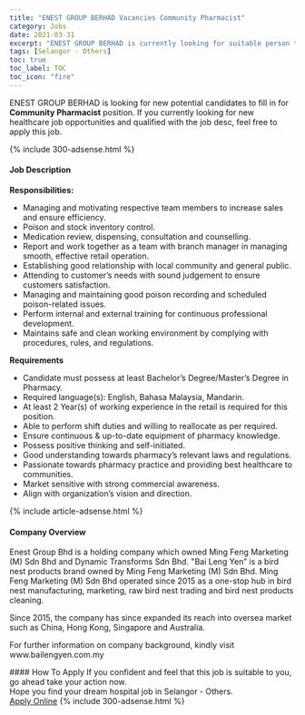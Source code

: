 ```yaml
---
title: "ENEST GROUP BERHAD Vacancies Community Pharmacist" 
category: Jobs 
date: 2021-03-31 
excerpt: "ENEST GROUP BERHAD is currently looking for suitable person to fill in the Community Pharmacist which positioned at Selangor - Others" 
tags: [Selangor - Others] 
toc: true 
toc_label: TOC 
toc_icon: "fire" 
--- 
```


<p>ENEST GROUP BERHAD is looking for new potential candidates to fill in for <b>Community Pharmacist</b> position. If you currently looking for new healthcare job opportunities and qualified with the job desc, feel free to apply this job.
</p>{% include 300-adsense.html %} 
<div><div><h4>Job Description</h4></div><div><div><span><div><p><strong>Responsibilities:</strong></p><ul><li>Managing and motivating respective team members to increase sales and ensure efficiency.</li><li>Poison and stock inventory control.</li><li>Medication review, dispensing, consultation and counselling.</li><li>Report and work together as a team with branch manager in managing smooth, effective retail operation.</li><li>Establishing good relationship with local community and general public.</li><li>Attending to customer&#8217;s needs with sound judgement to ensure customers satisfaction.</li><li>Managing and maintaining good poison recording and scheduled poison-related issues.</li><li>Perform internal and external training for continuous professional development.</li><li>Maintains safe and clean working environment by complying with procedures, rules, and regulations.</li></ul><p><strong>Requirements</strong></p><ul><li>Candidate must possess at least Bachelor&#8217;s Degree/Master&#8217;s Degree in Pharmacy.</li><li>Required language(s): English, Bahasa Malaysia, Mandarin.</li><li>At least 2 Year(s) of working experience in the retail is required for this position.</li><li>Able to perform shift duties and willing to reallocate as per required.</li><li>Ensure continuous &amp; up-to-date equipment of pharmacy knowledge.</li><li>Possess positive thinking and self-initiated.</li><li>Good understanding towards pharmacy&#8217;s relevant laws and regulations.</li><li>Passionate towards pharmacy practice and providing best healthcare to communities.</li><li>Market sensitive with strong commercial awareness.</li><li>Align with organization&#8217;s vision and direction.</li></ul></div></span></div></div></div> 
{% include article-adsense.html %} 
<div><div><h4>Company Overview</h4></div><div><div><span><div><p>Enest Group Bhd is a holding company which owned Ming Feng Marketing (M) Sdn Bhd and Dynamic Transforms Sdn Bhd. "Bai Leng Yen&#8221; is a bird nest products brand owned by Ming Feng Marketing (M) Sdn Bhd. Ming Feng Marketing (M) Sdn Bhd operated since 2015 as a one-stop hub in bird nest manufacturing, marketing, raw bird nest trading and bird nest products cleaning.</p><p>Since 2015, the company has since expanded its reach into oversea market such as China, Hong Kong, Singapore and Australia.</p><p>For further information on company background, kindly visit www.bailengyen.com.my</p></div></span></div></div></div> 
#### How To Apply 
If you confident and feel that this job is suitable to you, go ahead take your action now. <br/> 
Hope you find your dream hospital job in Selangor - Others. <br/> 
<a href="https://www.jobstreet.com.my/en/job/community-pharmacist-4507193?jobId=jobstreet-my-job-4507193" class="btn btn--warning" target="_blank" rel="nofollow noopenner">Apply Online</a> 
{% include 300-adsense.html %} 